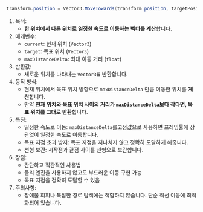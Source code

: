 ```cs
transform.position = Vector3.MoveTowards(transform.position, targetPosition, speed * Time.deltaTime);
```
1. 목적:
    - **한 위치에서 다른 위치로 일정한 속도로 이동하는 벡터를 계산**합니다.
2. 매개변수:
    - `current`: 현재 위치 (`Vector3`)
    - `target`: 목표 위치 (`Vector3`)
    - `maxDistanceDelta`: 최대 이동 거리 (`float`)
3. 반환값:
    - 새로운 위치를 나타내는 `Vector3를` 반환합니다.
4. 동작 방식:
    - 현재 위치에서 목표 위치 방향으로 `maxDistanceDelta` 만큼 이동한 위치를 **계산**합니다.
    - 만약 **현재 위치와 목표 위치 사이의 거리가 `maxDistanceDelta`보다 작다면, 목표 위치를 그대로 반환**합니다.
5. 특징:
    - 일정한 속도로 이동: `maxDistanceDelta`를고정값으로 사용하면 프레임률에 상관없이 일정한 속도로 이동합니다.
    - 목표 지점 초과 방지: 목표 지점을 지나치지 않고 정확히 도달하게 해줍니다.
    - 선형 보간: 시작점과 끝점 사이를 선형으로 보간합니다.
6. 장점:
    - 간단하고 직관적인 사용법
    - 물리 엔진을 사용하지 않고도 부드러운 이동 구현 가능
    - 목표 지점을 정확히 도달할 수 있음
7. 주의사항:
    - 장애물 회피나 복잡한 경로 탐색에는 적합하지 않습니다. 단순 직선 이동에 최적화되어 있습니다.